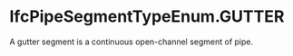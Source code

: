 IfcPipeSegmentTypeEnum.GUTTER
=============================
A gutter segment is a continuous open-channel segment of pipe.


